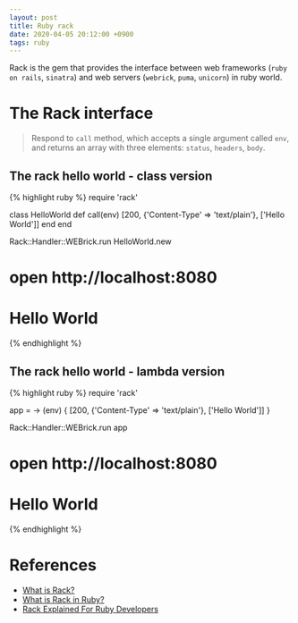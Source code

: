 ```yaml
---
layout: post
title: Ruby rack
date: 2020-04-05 20:12:00 +0900
tags: ruby
---
```


Rack is the gem that provides the interface between web frameworks (`ruby on rails`, `sinatra`) and web servers (`webrick`, `puma`, `unicorn`) in ruby world.

# The Rack interface
 > Respond to `call` method, which accepts a single argument called `env`, and returns an array with three elements: `status`, `headers`, `body`.

## The rack hello world - class version
{% highlight ruby %}
require 'rack'

class HelloWorld
  def call(env)
    [200, {'Content-Type' => 'text/plain'}, ['Hello World']]
  end
end

Rack::Handler::WEBrick.run HelloWorld.new

# open http://localhost:8080
# Hello World
{% endhighlight %}

## The rack hello world - lambda version
{% highlight ruby %}
require 'rack'

app = -> (env) { [200, {'Content-Type' => 'text/plain'}, ['Hello World']] }

Rack::Handler::WEBrick.run app

# open http://localhost:8080
# Hello World
{% endhighlight %}

# References
- [What is Rack?](https://thoughtbot.com/upcase/videos/rack)
- [What is Rack in Ruby?](https://medium.com/whynotio/what-is-rack-in-ruby-7e0615f1d9b6)
- [Rack Explained For Ruby Developers](https://www.rubyguides.com/2018/09/rack-middleware/)
